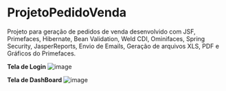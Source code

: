 # ProjetoPedidoVenda

Projeto para geração de pedidos de venda desenvolvido com JSF, Primefaces, Hibernate, Bean Validation, Weld CDI, Ominifaces, Spring Security, JasperReports, Envio de Emails, Geração de arquivos XLS, PDF e Gráficos do Primefaces.

**Tela de Login**
![image](https://user-images.githubusercontent.com/23662442/34916594-1b81d538-f922-11e7-94c3-7ce629055d1c.png)

**Tela de DashBoard**
![image](https://user-images.githubusercontent.com/23662442/34916609-356072d4-f922-11e7-9d9c-c7045b1f8ef3.png)
